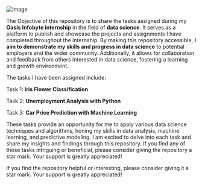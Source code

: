 ![image](https://github.com/sahilkarande/OIBSIP/assets/89865668/7318bd58-0ea9-45e6-9415-d8b70b6f69df)



The Objective of this repository is to share the tasks assigned during my **Oasis Infobyte internship** in the field of **data science**. It serves as a platform to publish and showcase the projects and assignments I have completed throughout the internship. By making this repository accessible, **I aim to demonstrate my skills and progress in data science** to potential employers and the wider community. Additionally, it allows for collaboration and feedback from others interested in data science, fostering a learning and growth environment.

The tasks I have been assigned include:

Task 1: **Iris Flower Classification**

Task 2: **Unemployment Analysis with Python**

Task 3: **Car Price Prediction with Machine Learning**


These tasks provide an opportunity for me to apply various data science techniques and algorithms, honing my skills in data analysis, machine learning, and predictive modeling. I am excited to delve into each task and share my insights and findings through this repository. If you find any of these tasks intriguing or beneficial, please consider giving the repository a star mark. Your support is greatly appreciated!

If you find the repository helpful or interesting, please consider giving it a star mark. Your support is greatly appreciated!
